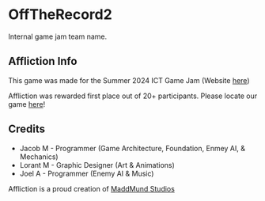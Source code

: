 # OffTheRecord2
Internal game jam team name.

## Affliction Info
This game was made for the Summer 2024 ICT Game Jam (Website [here](https://itch.io/jam/ict-game-jam-summer-2024))

Affliction was rewarded first place out of 20+ participants.
Please locate our game [here](https://maddmundstudios.itch.io/affliction)!



## Credits
* Jacob M - Programmer (Game Architecture, Foundation, Enmey AI, & Mechanics)
* Lorant M - Graphic Designer (Art & Animations)
* Joel A - Programmer (Enemy AI & Music)

Affliction is a proud creation of [MaddMund Studios](https://maddmundstudios.itch.io/)
